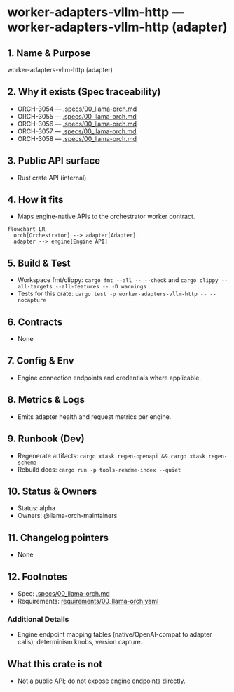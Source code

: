 # worker-adapters-vllm-http — worker-adapters-vllm-http (adapter)

## 1. Name & Purpose

worker-adapters-vllm-http (adapter)

## 2. Why it exists (Spec traceability)

- ORCH-3054 — [.specs/00_llama-orch.md](../../../.specs/00_llama-orch.md#orch-3054)
- ORCH-3055 — [.specs/00_llama-orch.md](../../../.specs/00_llama-orch.md#orch-3055)
- ORCH-3056 — [.specs/00_llama-orch.md](../../../.specs/00_llama-orch.md#orch-3056)
- ORCH-3057 — [.specs/00_llama-orch.md](../../../.specs/00_llama-orch.md#orch-3057)
- ORCH-3058 — [.specs/00_llama-orch.md](../../../.specs/00_llama-orch.md#orch-3058)


## 3. Public API surface

- Rust crate API (internal)

## 4. How it fits

- Maps engine-native APIs to the orchestrator worker contract.

```mermaid
flowchart LR
  orch[Orchestrator] --> adapter[Adapter]
  adapter --> engine[Engine API]
```

## 5. Build & Test

- Workspace fmt/clippy: `cargo fmt --all -- --check` and `cargo clippy --all-targets --all-features
-- -D warnings`
- Tests for this crate: `cargo test -p worker-adapters-vllm-http -- --nocapture`


## 6. Contracts

- None


## 7. Config & Env

- Engine connection endpoints and credentials where applicable.

## 8. Metrics & Logs

- Emits adapter health and request metrics per engine.

## 9. Runbook (Dev)

- Regenerate artifacts: `cargo xtask regen-openapi && cargo xtask regen-schema`
- Rebuild docs: `cargo run -p tools-readme-index --quiet`


## 10. Status & Owners

- Status: alpha
- Owners: @llama-orch-maintainers

## 11. Changelog pointers

- None

## 12. Footnotes

- Spec: [.specs/00_llama-orch.md](../../../.specs/00_llama-orch.md)
- Requirements: [requirements/00_llama-orch.yaml](../../../requirements/00_llama-orch.yaml)

### Additional Details
- Engine endpoint mapping tables (native/OpenAI-compat to adapter calls), determinism knobs,
version capture.


## What this crate is not

- Not a public API; do not expose engine endpoints directly.
